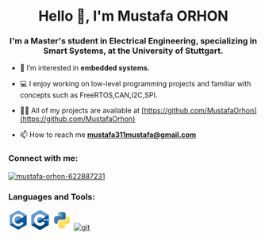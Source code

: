 <h1 align="center">Hello 👋, I'm Mustafa ORHON</h1>
<h3 align="center">I'm a Master's student in Electrical Engineering, specializing in Smart Systems, at the University of Stuttgart.</h3>

- 🌱 I’m interested in **embedded systems.**
- 💻 I enjoy working on low-level programming projects and familiar with concepts such as FreeRTOS,CAN,I2C,SPI.
- 👨‍💻 All of my projects are available at [https://github.com/MustafaOrhon](https://github.com/MustafaOrhon)

- 📫 How to reach me **mustafa311mustafa@gmail.com**

<h3 align="left">Connect with me:</h3>
<p align="left">
<a href="https://linkedin.com/in/mustafa-orhon-622887231" target="blank"><img align="center" src="https://raw.githubusercontent.com/rahuldkjain/github-profile-readme-generator/master/src/images/icons/Social/linked-in-alt.svg" alt="mustafa-orhon-622887231" height="30" width="40" /></a>
</p>

<h3 align="left">Languages and Tools:</h3>
<p align="left">
  <a href="https://www.cprogramming.com/" target="_blank" rel="noreferrer"><img src="https://raw.githubusercontent.com/devicons/devicon/master/icons/c/c-original.svg" alt="c" width="40" height="40"/></a>
  <a href="https://www.w3schools.com/cpp/" target="_blank" rel="noreferrer"><img src="https://raw.githubusercontent.com/devicons/devicon/master/icons/cplusplus/cplusplus-original.svg" alt="cplusplus" width="40" height="40"/></a>
  <a href="https://www.python.org/" target="_blank" rel="noreferrer"><img src="https://raw.githubusercontent.com/devicons/devicon/master/icons/python/python-original.svg" alt="python" width="40" height="40"/></a>
  <a href="https://git-scm.com/" target="_blank" rel="noreferrer"><img src="https://www.vectorlogo.zone/logos/git-scm/git-scm-icon.svg" alt="git" width="40" height="40"/></a>
</p>




